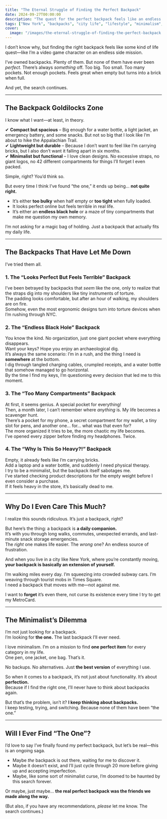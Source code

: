 ```yaml
---
title: "The Eternal Struggle of Finding the Perfect Backpack"
date: 2024-09-27T00:00:00
description: "The quest for the perfect backpack feels like an endless life mission. From too many pockets to uncomfortable straps, the search continues."
tags: ["New York", "backpacks", "city life", "lifestyle", "minimalism", "product reviews"]
cover:
  image: "/images/the-eternal-struggle-of-finding-the-perfect-backpack.png"
---
```

I don’t know why, but finding the right backpack feels like some kind of life quest—like I’m a video game character on an endless side mission.

I’ve owned backpacks. Plenty of them. But none of them have ever been *perfect*. There’s always *something* off. Too big. Too small. Too many pockets. Not enough pockets. Feels great when empty but turns into a brick when full.

And yet, the search continues.

---

## **The Backpack Goldilocks Zone**

I know what I want—at least, in theory.

✔ **Compact but spacious** – Big enough for a water bottle, a light jacket, an emergency battery, and some snacks. But not so big that I look like I’m about to hike the Appalachian Trail.  
✔ **Lightweight but durable** – Because I don’t want to feel like I’m carrying bricks, but I also don’t want it falling apart in six months.  
✔ **Minimalist but functional** – I love clean designs. No excessive straps, no giant logos, no 42 different compartments for things I’ll forget I even packed.

Simple, right? You’d think so.

But every time I think I’ve found “the one,” it ends up being... **not quite right.**

- It’s either **too bulky** when half empty or **too tight** when fully loaded.  
- It looks perfect online but feels terrible in real life.  
- It’s either an **endless black hole** or a maze of tiny compartments that make me question my own memory.  

I’m not asking for a magic bag of holding. Just a backpack that actually fits my daily life.

---

## **The Backpacks That Have Let Me Down**

I’ve tried them all.

### **1. The “Looks Perfect But Feels Terrible” Backpack**  
I’ve been betrayed by backpacks that *seem* like the one, only to realize that the straps dig into my shoulders like tiny instruments of torture.  
The padding looks comfortable, but after an hour of walking, my shoulders are on fire.  
Somehow, even the most ergonomic designs turn into torture devices when I’m rushing through NYC.

### **2. The “Endless Black Hole” Backpack**  
You know the kind. No organization, just one giant pocket where everything disappears.  
Want your keys? Hope you enjoy an archaeological dig.  
It’s always the same scenario: I’m in a rush, and the thing I need is **somewhere** at the bottom.  
I dig through tangled charging cables, crumpled receipts, and a water bottle that somehow managed to go horizontal.  
By the time I find my keys, I’m questioning every decision that led me to this moment.  

### **3. The “Too Many Compartments” Backpack**  
At first, it seems genius. A special pocket for everything!  
Then, a month later, I can’t remember where *anything* is. My life becomes a scavenger hunt.  
There’s a pocket for my phone, a secret compartment for my wallet, a tiny slot for pens, and another one... for... what was that even for?  
The more organized it tries to be, the more chaotic my life becomes.  
I’ve opened every zipper before finding my headphones. Twice.  

### **4. The “Why Is This So Heavy?!” Backpack**  
Empty, it already feels like I’m carrying bricks.  
Add a laptop and a water bottle, and suddenly I need physical therapy.  
I try to be a minimalist, but the backpack itself sabotages me.  
I’ve started checking product descriptions for the empty weight before I even consider a purchase.  
If it feels heavy in the store, it’s basically dead to me.  

---

## **Why Do I Even Care This Much?**

I realize this sounds ridiculous. It’s just a backpack, right?

But here’s the thing: a backpack is **a daily companion.**  
It’s with you through long walks, commutes, unexpected errands, and last-minute snack storage emergencies.  
The *right* one makes life easier. The *wrong* one? An endless source of frustration.  

And when you live in a city like New York, where you’re constantly moving, **your backpack is basically an extension of yourself.**  

I’m walking miles every day. I’m squeezing into crowded subway cars. I’m weaving through tourist mobs in Times Square.  
I need a backpack that moves with me—not against me.  

I want to **forget** it’s even there, not curse its existence every time I try to get my MetroCard.  

---

## **The Minimalist’s Dilemma**

I’m not just looking for a backpack.  
I’m looking for **the one.** The last backpack I’ll ever need.  

I love minimalism. I’m on a mission to find **one perfect item** for every category in my life.  
One pen, one jacket, one bag. That’s it.  

No backups. No alternatives. Just **the best version** of everything I use.  

So when it comes to a backpack, it’s not just about functionality. It’s about **perfection.**  
Because if I find the right one, I’ll never have to think about backpacks again.  

But that’s the problem, isn’t it? **I keep thinking about backpacks.**  
I keep testing, trying, and switching. Because none of them have been “the one.”  

---

## **Will I Ever Find “The One”?**

I’d love to say I’ve finally found my perfect backpack, but let’s be real—this is an ongoing saga.

- Maybe *the* backpack is out there, waiting for me to discover it.  
- Maybe it doesn’t exist, and I’ll just cycle through 20 more before giving up and accepting imperfection.  
- Maybe, like some sort of minimalist curse, I’m doomed to be haunted by this search forever.  

Or maybe, just maybe... **the real perfect backpack was the friends we made along the way.**  

(But also, if you have any recommendations, *please* let me know. The search continues.)  